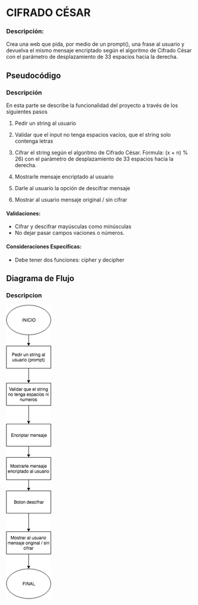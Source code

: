 # CIFRADO CÉSAR

### Descripción:

Crea una web que pida, por medio de un prompt(), una frase al usuario y devuelva el mismo mensaje encriptado según el algoritmo de Cifrado César con el parámetro de desplazamiento de 33 espacios hacia la derecha.

## Pseudocódigo

### Descripción

En esta parte se describe la funcionalidad del proyecto a través de los siguientes pasos

1. Pedir un string al usuario

2. Validar que el input no tenga espacios vacíos, que el string solo contenga letras

3. Cifrar el string según el algoritmo de Cifrado César. Formula: (x + n) % 26) con el parámetro de desplazamiento de 33 espacios hacia la derecha.

4. Mostrarle mensaje encriptado al usuario

5. Darle al usuario la opción de descifrar mensaje

6. Mostrar al usuario mensaje original / sin cifrar


#### Validaciones:

- Cifrar y descifrar mayúsculas como minúsculas
- No dejar pasar campos vaciones o números.

#### Consideraciones Específicas:

- Debe tener dos funciones: cipher y decipher


## Diagrama de Flujo

### Descripcion

![Diagrama de Flujo del problema SOCOREKEEPER](assets/image/diagrama-cifrado.png)